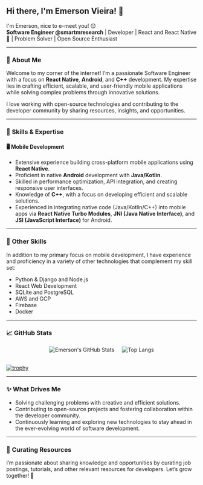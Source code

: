 ## Hi there, I'm Emerson Vieira! 👋

I'm Emerson, nice to e-meet you! 😊  
**Software Engineer @smartmresearch** | Developer | React and React Native 💜 | Problem Solver | Open Source Enthusiast  

---

### 🚀 **About Me**

Welcome to my corner of the internet! I’m a passionate Software Engineer with a focus on **React Native**, **Android**, and **C++** development. My expertise lies in crafting efficient, scalable, and user-friendly mobile applications while solving complex problems through innovative solutions.  

I love working with open-source technologies and contributing to the developer community by sharing resources, insights, and opportunities.

---

### 🔧 **Skills & Expertise**

#### 🖥️ **Mobile Development**
- Extensive experience building cross-platform mobile applications using **React Native**.
- Proficient in native **Android** development with **Java/Kotlin**.
- Skilled in performance optimization, API integration, and creating responsive user interfaces.
- Knowledge of **C++**, with a focus on developing efficient and scalable solutions.
- Experienced in integrating native code (Java/Kotlin/C++) into mobile apps via **React Native Turbo Modules**, **JNI (Java Native Interface)**, and **JSI (JavaScript Interface)** for Android.

---

### 🌟 **Other Skills**

In addition to my primary focus on mobile development, I have experience and proficiency in a variety of other technologies that complement my skill set:

- Python & Django and Node.js
- React Web Development
- SQLite and PostgreSQL
- AWS and GCP
- Firebase
- Docker

---

### 📈 **GitHub Stats**

<div style="display: flex; justify-content: center; gap: 20px; margin-top: 20px;">

<img src="https://github-readme-stats.vercel.app/api?username=mensonones&show_icons=true&count_private=true&theme=algolia" alt="Emerson's GitHub Stats" />

<img src="https://github-readme-stats.vercel.app/api/top-langs/?username=mensonones&layout=compact&theme=algolia" alt="Top Langs" />

</div>

<br />

[![trophy](https://github-profile-trophy.vercel.app/?username=mensonones&margin-w=15)](https://github.com/mensonones)

---

### ✨ **What Drives Me**
- Solving challenging problems with creative and efficient solutions.
- Contributing to open-source projects and fostering collaboration within the developer community.
- Continuously learning and exploring new technologies to stay ahead in the ever-evolving world of software development.

---

### 📝 **Curating Resources**
I’m passionate about sharing knowledge and opportunities by curating job postings, tutorials, and other relevant resources for developers. Let’s grow together! 🌱

